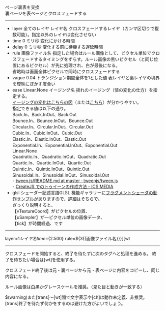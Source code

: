 ページ裏表を交換  
裏ページを表ページとクロスフェードする

***
- layer		全てのレイヤ	レイヤ名	クロスフェードするレイヤ（カンマ区切りで複数可能）。指定以外のレイヤは変化させない
- time		0	ミリ秒	変化にかける時間
- delay		0	ミリ秒	変化する前に待機する遅延時間
- rule			画像ファイル名	指定した場合はルール画像として、ピクセル単位でクロスフェードするタイミングをずらす。ルール画像の黒いピクセル（と同じ位置にあるピクセル）が先に処理され、白が最後になる。<br/>省略時は画面全体ピクセルで同時にクロスフェードする
- vague		0.04	トランジション期間全体を1とした値	表レイヤと裏レイヤの境界を曖昧にぼかす度合い
- ease		Linear.None	イージング名	揺れのイージング（値の変化の仕方）を指定する。<br/>[イージングの変化はこちらの図](https://createjs.com/demos/tweenjs/tween_sparktable)（または[こちら](https://sole.github.io/tween.js/examples/03_graphs.html)）が分かりやすい。<br/>指定できる値は以下の通り。<br/>Back.In、Back.InOut、Back.Out<br/>Bounce.In、Bounce.InOut、Bounce.Out<br/>Circular.In、Circular.InOut、Circular.Out<br/>Cubic.In、Cubic.InOut、Cubic.Out<br/>Elastic.In、Elastic.InOut、Elastic.Out<br/>Exponential.In、Exponential.InOut、Exponential.Out<br/>Linear.None<br/>Quadratic.In、Quadratic.InOut、Quadratic.Out<br/>Quartic.In、Quartic.InOut、Quartic.Out<br/>Quintic.In、Quintic.InOut、Quintic.Out<br/>Sinusoidal.In、Sinusoidal.InOut、Sinusoidal.Out<br/>- [tween.js/README.md at master · tweenjs/tween.js](https://github.com/tweenjs/tween.js/blob/master/README.md)<br/>- [CreateJS でのトゥイーンの作成方法 - ICS MEDIA](https://ics.media/tutorial-createjs/tween/)
- glsl			シェーダー記述言語GLSL	機能ギャラリーに[フラグメントシェーダの動作サンプル](https://famibee.github.io/SKYNovel_gallery/?cur=glsl_slide)がありますので、詳細はそちらで。<br/>ざっくり説明すると、<br/>【vTextureCoord】がピクセルの位置、<br/>【uSampler】が一ピクセル単位の画像データ、<br/>【tick】が時間経過、です

***
layer=${1{{レイヤ名}}} time=${2:500} rule=${3{{画像ファイル名}}}][wt

***
クロスフェードを開始すると、終了を待たずに次のタグへと処理を進める。
終了を待ちたい場合は[wt]を使用する。

クロスフェード終了後は元・裏ページから元・表ページに内容をコピーし、同じ内容になる。

ルール画像は白黒かグレースケールを推奨。（見た目と動きが一致する）

$(warning)また[trans]～[wt]間で文字表示や[ch]は動作未定義、非推奨。
[trans]終了を待たず何かをするのは避けた方がよいでしょう。
